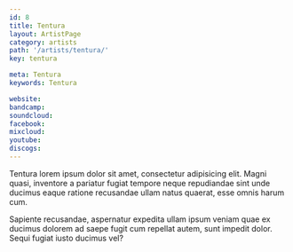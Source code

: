 ```yaml
---
id: 8
title: Tentura
layout: ArtistPage
category: artists
path: '/artists/tentura/'
key: tentura

meta: Tentura
keywords: Tentura

website: 
bandcamp: 
soundcloud: 
facebook: 
mixcloud: 
youtube: 
discogs: 
---
```


Tentura lorem ipsum dolor sit amet, consectetur adipisicing elit. Magni quasi, inventore a pariatur fugiat tempore neque repudiandae sint unde ducimus eaque ratione recusandae ullam natus quaerat, esse omnis harum cum.

Sapiente recusandae, aspernatur expedita ullam ipsum veniam quae ex ducimus dolorem ad saepe fugit cum repellat autem, sunt impedit dolor. Sequi fugiat iusto ducimus vel?
